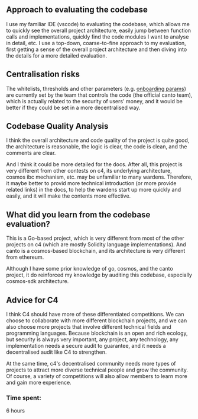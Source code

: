 ## Approach to evaluating the codebase
I use my familiar IDE (vscode) to evaluating the codebase, which allows me to quickly see the overall project architecture, easily jump between function calls and implementations, quickly find the code modules I want to analyse in detail, etc.
I use a top-down, coarse-to-fine approach to my evaluation, first getting a sense of the overall project architecture and then diving into the details for a more detailed evaluation.

## Centralisation risks
The whitelists, thresholds and other parameters (e.g. [onboarding params](https://github.com/code-423n4/2023-06-canto/blob/a4ff2fd2e67e77e36528fad99f9d88149a5e8532/Canto/x/onboarding/types/params.go#L12-L16)) are currently set by the team that controls the code (the official canto team), which is actually related to the security of users' money, and it would be better if they could be set in a more decentralised way.

## Codebase Quality Analysis
I think the overall architecture and code quality of the project is quite good, the architecture is reasonable, the logic is clear, the code is clean, and the comments are clear.

And I think it could be more detailed for the docs.
After all, this project is very different from other contests on c4, its underlying architecture, cosmos ibc mechanism, etc. may be unfamiliar to many wardens.
Therefore, it maybe better to provid more technical introduction (or more provide related links) in the docs, to help the wardens start up more quickly and easily, and it will make the contents more effective.

## What did you learn from the codebase evaluation?
This is a Go-based project, which is very different from most of the other projects on c4 (which are mostly Solidity language implementations).
And canto is a cosmos-based blockchain, and its architecture is very different from ethereum.

Although I have some prior knowledge of go, cosmos, and the canto project, it do reinforced my knowledge by auditing this codebase, especially cosmos-sdk architecture.

## Advice for C4
I think C4 should have more of these differentiated competitions.
We can choose to collaborate with more different blockchain projects, and we can also choose more projects that involve different technical fields and programming languages.
Because blockchain is an open and rich ecology, but security is always very important, any project, any technology, any implementation needs a secure audit to guarantee, and it needs a decentralised audit like C4 to strengthen.

At the same time, c4's decentralised community needs more types of projects to attract more diverse technical people and grow the community. Of course, a variety of competitions will also allow members to learn more and gain more experience.


### Time spent:
6 hours